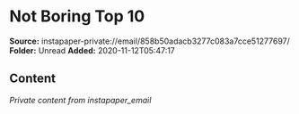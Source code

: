 # Not Boring Top 10

**Source:** instapaper-private://email/858b50adacb3277c083a7cce51277697/
**Folder:** Unread
**Added:** 2020-11-12T05:47:17




## Content
*Private content from instapaper_email*
